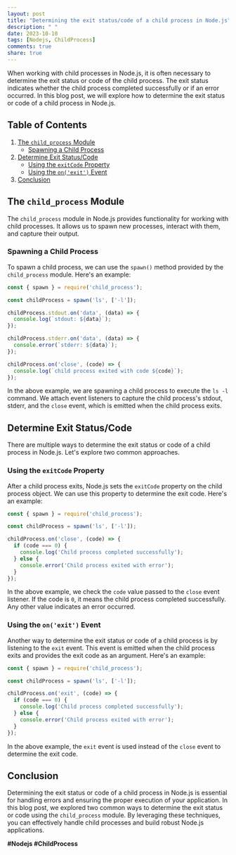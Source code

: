 ```yaml
---
layout: post
title: "Determining the exit status/code of a child process in Node.js"
description: " "
date: 2023-10-10
tags: [Nodejs, ChildProcess]
comments: true
share: true
---
```


When working with child processes in Node.js, it is often necessary to determine the exit status or code of the child process. The exit status indicates whether the child process completed successfully or if an error occurred. In this blog post, we will explore how to determine the exit status or code of a child process in Node.js.

## Table of Contents
1. [The `child_process` Module](#the-child_process-module)
   - [Spawning a Child Process](#spawning-a-child-process)
2. [Determine Exit Status/Code](#determine-exit-statuscode)
   - [Using the `exitCode` Property](#using-the-exitcode-property)
   - [Using the `on('exit')` Event](#using-the-on-exit-event)
3. [Conclusion](#conclusion)

## The `child_process` Module
The `child_process` module in Node.js provides functionality for working with child processes. It allows us to spawn new processes, interact with them, and capture their output.

### Spawning a Child Process
To spawn a child process, we can use the `spawn()` method provided by the `child_process` module. Here's an example:

```javascript
const { spawn } = require('child_process');

const childProcess = spawn('ls', ['-l']);

childProcess.stdout.on('data', (data) => {
  console.log(`stdout: ${data}`);
});

childProcess.stderr.on('data', (data) => {
  console.error(`stderr: ${data}`);
});

childProcess.on('close', (code) => {
  console.log(`child process exited with code ${code}`);
});
```

In the above example, we are spawning a child process to execute the `ls -l` command. We attach event listeners to capture the child process's stdout, stderr, and the `close` event, which is emitted when the child process exits.

## Determine Exit Status/Code
There are multiple ways to determine the exit status or code of a child process in Node.js. Let's explore two common approaches.

### Using the `exitCode` Property
After a child process exits, Node.js sets the `exitCode` property on the child process object. We can use this property to determine the exit code. Here's an example:

```javascript
const { spawn } = require('child_process');

const childProcess = spawn('ls', ['-l']);

childProcess.on('close', (code) => {
  if (code === 0) {
    console.log('Child process completed successfully');
  } else {
    console.error('Child process exited with error');
  }
});
```

In the above example, we check the `code` value passed to the `close` event listener. If the code is `0`, it means the child process completed successfully. Any other value indicates an error occurred.

### Using the `on('exit')` Event
Another way to determine the exit status or code of a child process is by listening to the `exit` event. This event is emitted when the child process exits and provides the exit code as an argument. Here's an example:

```javascript
const { spawn } = require('child_process');

const childProcess = spawn('ls', ['-l']);

childProcess.on('exit', (code) => {
  if (code === 0) {
    console.log('Child process completed successfully');
  } else {
    console.error('Child process exited with error');
  }
});
```

In the above example, the `exit` event is used instead of the `close` event to determine the exit code.

## Conclusion
Determining the exit status or code of a child process in Node.js is essential for handling errors and ensuring the proper execution of your application. In this blog post, we explored two common ways to determine the exit status or code using the `child_process` module. By leveraging these techniques, you can effectively handle child processes and build robust Node.js applications.

**#Nodejs #ChildProcess**